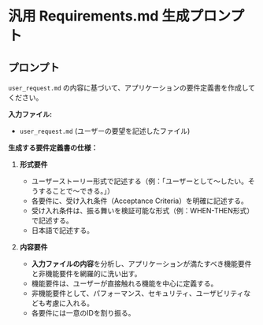 # 汎用 Requirements.md 生成プロンプト

## プロンプト

`user_request.md` の内容に基づいて、アプリケーションの要件定義書を作成してください。

**入力ファイル:**
- `user_request.md` (ユーザーの要望を記述したファイル)

**生成する要件定義書の仕様：**

1.  **形式要件**
    *   ユーザーストーリー形式で記述する（例：「ユーザーとして〜したい。そうすることで〜できる。」）
    *   各要件に、受け入れ条件（Acceptance Criteria）を明確に記述する。
    *   受け入れ条件は、振る舞いを検証可能な形式（例：WHEN-THEN形式）で記述する。
    *   日本語で記述する。

2.  **内容要件**
    *   **入力ファイルの内容**を分析し、アプリケーションが満たすべき機能要件と非機能要件を網羅的に洗い出す。
    *   機能要件は、ユーザーが直接触れる機能を中心に定義する。
    *   非機能要件として、パフォーマンス、セキュリティ、ユーザビリティなども考慮に入れる。
    *   各要件には一意のIDを割り振る。